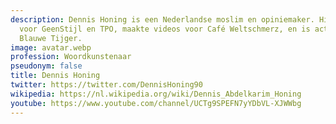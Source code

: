 ```yaml
---
description: Dennis Honing is een Nederlandse moslim en opiniemaker. Hij schreef o.a.
  voor GeenStijl en TPO, maakte videos voor Café Weltschmerz, en is actief bij De
  Blauwe Tijger.
image: avatar.webp
profession: Woordkunstenaar
pseudonym: false
title: Dennis Honing
twitter: https://twitter.com/DennisHoning90
wikipedia: https://nl.wikipedia.org/wiki/Dennis_Abdelkarim_Honing
youtube: https://www.youtube.com/channel/UCTg9SPEFN7yYDbVL-XJWWbg
---
```

